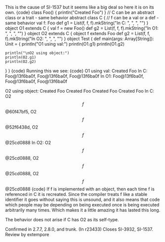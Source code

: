 This is the cause of SI-1537 but it seems like a big deal so here it is on its own.
{code}
class Foo() {
  println("Created Foo")
}
// C can be an abstract class or a trait - same behavior
abstract class C {
  // f can be a val or a def - same behavior
  val f: Foo
  def g1 = List(f, f, f).mkString("In C: ", ", ", "")
}
object O1 extends C {
  val f = new Foo()
  def g2 = List(f, f, f).mkString("In O1: ", ", ", "")
}
object O2 extends C {
  object f extends Foo
  def g2 = List(f, f, f).mkString("In O2: ", ", ", "")
}
object Test {
  def main(args: Array[String]): Unit = {
    println("O1 using val:")
    println(O1.g1)
    println(O1.g2)
    
    println("\nO2 using object:")
    println(O2.g1)
    println(O2.g2)
  }
}
{code}
Running this we see:
{code}
O1 using val:
Created Foo
In C: Foo@13f6ba0f, Foo@13f6ba0f, Foo@13f6ba0f
In O1: Foo@13f6ba0f, Foo@13f6ba0f, Foo@13f6ba0f

O2 using object:
Created Foo
Created Foo
Created Foo
Created Foo
In C: O2$$f$$@60f47bf5, O2$$f$$@52f6438d, O2$$f$$@25cd0888
In O2: O2$$f$$@25cd0888, O2$$f$$@25cd0888, O2$$f$$@25cd0888
{code}
If f is implemented with an object, then each time f is referenced in C it is recreated.  Since the compiler treats f like a stable identifier it goes without saying this is unsound, and it also means that code which people may be depending on being executed once is being executed arbitrarily many times.  Which makes it a little amazing it has lasted this long.

The behavior does not arise if C has O2 as its self-type.

Confirmed in 2.7.7, 2.8.0, and trunk.
(In r23433) Closes SI-3932, SI-1537. Review by extempore

